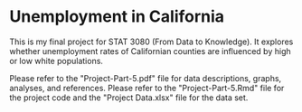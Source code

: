 # Unemployment in California 

This is my final project for STAT 3080 (From Data to Knowledge). It explores whether unemployment rates of Californian counties are influenced by high or low white populations.

Please refer to the "Project-Part-5.pdf" file for data descriptions, graphs, analyses, and references.
Please refer to the "Project-Part-5.Rmd" file for the project code and the "Project Data.xlsx" file for the data set.
